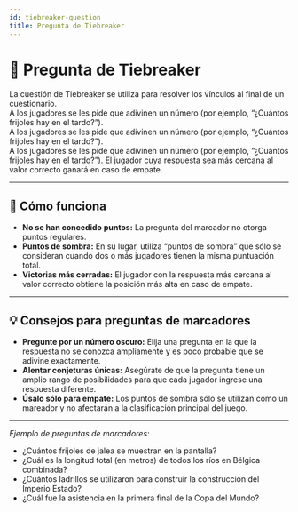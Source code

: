 ```yaml
---
id: tiebreaker-question
title: Pregunta de Tiebreaker
---
```


# 🏁 Pregunta de Tiebreaker

La cuestión de Tiebreaker se utiliza para resolver los vínculos al final de un cuestionario.\
A los jugadores se les pide que adivinen un número (por ejemplo, “¿Cuántos frijoles hay en el tardo?”).\
A los jugadores se les pide que adivinen un número (por ejemplo, “¿Cuántos frijoles hay en el tardo?”).\
A los jugadores se les pide que adivinen un número (por ejemplo, “¿Cuántos frijoles hay en el tardo?”). El jugador cuya respuesta sea más cercana al valor correcto ganará en caso de empate.

---

## 📝 Cómo funciona

- **No se han concedido puntos:** La pregunta del marcador no otorga puntos regulares.
- **Puntos de sombra:** En su lugar, utiliza “puntos de sombra” que sólo se consideran cuando dos o más jugadores tienen la misma puntuación total.
- **Victorias más cerradas:** El jugador con la respuesta más cercana al valor correcto obtiene la posición más alta en caso de empate.

---

## 💡 Consejos para preguntas de marcadores

- **Pregunte por un número oscuro:** Elija una pregunta en la que la respuesta no se conozca ampliamente y es poco probable que se adivine exactamente.
- **Alentar conjeturas únicas:** Asegúrate de que la pregunta tiene un amplio rango de posibilidades para que cada jugador ingrese una respuesta diferente.
- **Úsalo sólo para empate:** Los puntos de sombra sólo se utilizan como un mareador y no afectarán a la clasificación principal del juego.

---

_Ejemplo de preguntas de marcadores:_

- ¿Cuántos frijoles de jalea se muestran en la pantalla?
- ¿Cuál es la longitud total (en metros) de todos los ríos en Bélgica combinada?
- ¿Cuántos ladrillos se utilizaron para construir la construcción del Imperio Estado?
- ¿Cuál fue la asistencia en la primera final de la Copa del Mundo?

